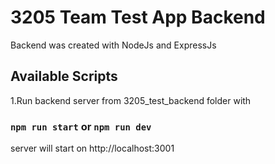 # 3205 Team Test App Backend

Backend was created with NodeJs and ExpressJs

## Available Scripts

1.Run backend server from 3205_test_backend folder with

### `npm run start` or `npm run dev`

server will start on http://localhost:3001
